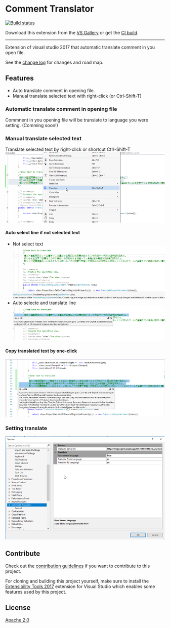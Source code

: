# Comment Translator

[![Build status](https://ci.appveyor.com/api/projects/status/fe6mld9pvrane5wb?svg=true)](https://ci.appveyor.com/project/thuantan2060/comment-translator)

<!-- Update the VS Gallery link after you upload the VSIX-->
Download this extension from the [VS Gallery](https://visualstudiogallery.msdn.microsoft.com/b80c6a19-fea5-4abd-a394-84cf8a56ecc4)
or get the [CI build](http://vsixgallery.com/extension/c90fdb4d-7351-4205-9d62-159428df15d9/).

---------------------------------------

Extension of visual studio 2017 that automatic translate comment in you open file.

See the [change log](CHANGELOG.md) for changes and road map.

## Features

- Auto translate comment in opening file.
- Manual translate selected text with right-click (or Ctrl-Shift-T)

### Automatic translate comment in opening file
Commnent in you opening file will be translate to language you were setting. (Comming soon!)

### Manual translate selected text
Translate selected text by right-click or shortcut Ctrl-Shift-T
![Manual Translate](Images/Manual-Translate.png)
#### Auto select line if not selected text
- Not select text
![Not Selected Text](Images/Not-Selected-Text.png)
- Auto selecte and translate line
![Auto Selecte Line](Images/Auto-Selecte-Line.png)
#### Copy translated text by one-click
![Copy Translated Text](Images/Copy-Translated-Text.png)
### Setting translate
![Options](Images/Options.png)
## Contribute
Check out the [contribution guidelines](CONTRIBUTING.md)
if you want to contribute to this project.

For cloning and building this project yourself, make sure
to install the
[Extensibility Tools 2017](https://visualstudiogallery.msdn.microsoft.com/ab39a092-1343-46e2-b0f1-6a3f91155aa6)
extension for Visual Studio which enables some features
used by this project.

## License
[Apache 2.0](LICENSE)